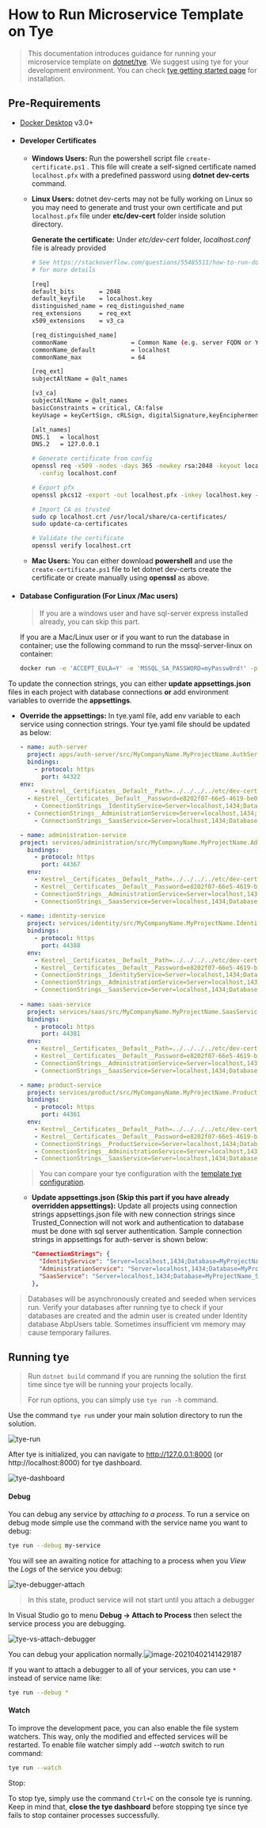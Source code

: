 # How to Run Microservice Template on Tye

> This documentation introduces guidance for running your microservice template on [dotnet/tye](https://github.com/dotnet/tye). We suggest using tye for your development environment. You can check [tye getting started page](https://github.com/dotnet/tye/blob/main/docs/getting_started.md) for installation. 

## Pre-Requirements

- [Docker Desktop](https://www.docker.com/products/docker-desktop) v3.0+

- #### **Developer Certificates** 
  - **Windows Users:** Run the powershell script file `create-certificate.ps1` . This file will create a self-signed certificate named `localhost.pfx` with a predefined password using **dotnet dev-certs** command. 
  - **Linux Users:** dotnet dev-certs may not be fully working on Linux so you may need to generate and trust your own certificate and put `localhost.pfx` file under **etc/dev-cert** folder inside solution directory.

    **Generate the certificate:** Under *etc/dev-cert* folder, *localhost.conf* file is already provided

    ```bash
    # See https://stackoverflow.com/questions/55485511/how-to-run-dotnet-dev-certs-https-trust
    # for more details
  
    [req]
    default_bits       = 2048
    default_keyfile    = localhost.key
    distinguished_name = req_distinguished_name
    req_extensions     = req_ext
    x509_extensions    = v3_ca
    
    [req_distinguished_name]
    commonName                  = Common Name (e.g. server FQDN or YOUR name)
    commonName_default          = localhost
    commonName_max              = 64
    
    [req_ext]
    subjectAltName = @alt_names
    
    [v3_ca]
    subjectAltName = @alt_names
    basicConstraints = critical, CA:false
    keyUsage = keyCertSign, cRLSign, digitalSignature,keyEncipherment
    
    [alt_names]
    DNS.1   = localhost
    DNS.2   = 127.0.0.1
    
    # Generate certificate from config
    openssl req -x509 -nodes -days 365 -newkey rsa:2048 -keyout localhost.key -out localhost.crt \
      -config localhost.conf
    
    # Export pfx
    openssl pkcs12 -export -out localhost.pfx -inkey localhost.key -in localhost.crt -password pass:e8202f07-66e5-4619-be07-72ba76fde97f
    
    # Import CA as trusted
    sudo cp localhost.crt /usr/local/share/ca-certificates/
    sudo update-ca-certificates 
    
    # Validate the certificate
    openssl verify localhost.crt
    ```
    
  - **Mac Users:** You can either download **powershell** and use the `create-certificate.ps1` file to let dotnet dev-certs create the certificate or create manually using **openssl** as above.
  
- #### **Database Configuration (For Linux /Mac users)**

  > If you are a windows user and have sql-server express installed already, you can skip this part. 

  If you are a Mac/Linux user or if you want to run the database in container; use the following command to run the mssql-server-linux on container:

  ```sh
  docker run -e 'ACCEPT_EULA=Y' -e 'MSSQL_SA_PASSWORD=myPassw0rd!' -p 1434:1433 -v sqlvolume:/var/opt/mssql -d mcr.microsoft.com/mssql/server:2019-latest
  ```
  
To update the connection strings, you can either **update appsettings.json** files in each project with database connections **or** add environment variables to override the **appsettings**. 
  
- **Override the appsettings:** In tye.yaml file, add env variable to each service using connection strings. Your tye.yaml file should be updated as below:
  
    ```yaml
    - name: auth-server
      project: apps/auth-server/src/MyCompanyName.MyProjectName.AuthServer/MyCompanyName.MyProjectName.AuthServer.csproj
      bindings:
        - protocol: https
          port: 44322
    env:
        - Kestrel__Certificates__Default__Path=../../../../etc/dev-cert/localhost.pfx
      - Kestrel__Certificates__Default__Password=e8202f07-66e5-4619-be07-72ba76fde97f
        - ConnectionStrings__IdentityService=Server=localhost,1434;Database=MyProjectName_Identity;User Id=sa;password=myPassw0rd;MultipleActiveResultSets=true
      - ConnectionStrings__AdministrationService=Server=localhost,1434;Database=MyProjectName_Administration;User Id=sa;password=myPassw0rd;MultipleActiveResultSets=true
        - ConnectionStrings__SaasService=Server=localhost,1434;Database=MyProjectName_Saas;User Id=sa;password=myPassw0rd;MultipleActiveResultSets=true
  
    - name: administration-service
    project: services/administration/src/MyCompanyName.MyProjectName.AdministrationService.HttpApi.Host/MyCompanyName.MyProjectName.AdministrationService.HttpApi.Host.csproj
      bindings:
        - protocol: https
          port: 44367
      env:
        - Kestrel__Certificates__Default__Path=../../../../etc/dev-cert/localhost.pfx
        - Kestrel__Certificates__Default__Password=e8202f07-66e5-4619-be07-72ba76fde97f
        - ConnectionStrings__AdministrationService=Server=localhost,1434;Database=MyProjectName_Administration;User Id=sa;password=myPassw0rd;MultipleActiveResultSets=true
        - ConnectionStrings__SaasService=Server=localhost,1434;Database=MyProjectName_Saas;User Id=sa;password=myPassw0rd;MultipleActiveResultSets=true
        
    - name: identity-service
      project: services/identity/src/MyCompanyName.MyProjectName.IdentityService.HttpApi.Host/MyCompanyName.MyProjectName.IdentityService.HttpApi.Host.csproj
      bindings:
        - protocol: https
          port: 44388
      env:
        - Kestrel__Certificates__Default__Path=../../../../etc/dev-cert/localhost.pfx
        - Kestrel__Certificates__Default__Password=e8202f07-66e5-4619-be07-72ba76fde97f
        - ConnectionStrings__IdentityService=Server=localhost,1434;Database=MyProjectName_Identity;User Id=sa;password=myPassw0rd;MultipleActiveResultSets=true
        - ConnectionStrings__AdministrationService=Server=localhost,1434;Database=MyProjectName_Administration;User Id=sa;password=myPassw0rd;MultipleActiveResultSets=true
        - ConnectionStrings__SaasService=Server=localhost,1434;Database=MyProjectName_Saas;User Id=sa;password=myPassw0rd;MultipleActiveResultSets=true
        
    - name: saas-service
      project: services/saas/src/MyCompanyName.MyProjectName.SaasService.HttpApi.Host/MyCompanyName.MyProjectName.SaasService.HttpApi.Host.csproj
      bindings:
        - protocol: https
          port: 44381
      env:
        - Kestrel__Certificates__Default__Path=../../../../etc/dev-cert/localhost.pfx
        - Kestrel__Certificates__Default__Password=e8202f07-66e5-4619-be07-72ba76fde97f
        - ConnectionStrings__AdministrationService=Server=localhost,1434;Database=MyProjectName_Administration;User Id=sa;password=myPassw0rd;MultipleActiveResultSets=true
        - ConnectionStrings__SaasService=Server=localhost,1434;Database=MyProjectName_Saas;User Id=sa;password=myPassw0rd;MultipleActiveResultSets=true    
    
    - name: product-service
      project: services/product/src/MyCompanyName.MyProjectName.ProductService.HttpApi.Host/MyCompanyName.MyProjectName.ProductService.HttpApi.Host.csproj
      bindings:
        - protocol: https
          port: 44361
      env:
        - Kestrel__Certificates__Default__Path=../../../../etc/dev-cert/localhost.pfx
        - Kestrel__Certificates__Default__Password=e8202f07-66e5-4619-be07-72ba76fde97f
        - ConnectionStrings__ProductService=Server=localhost,1434;Database=MyProjectName_ProductService;User Id=sa;password=myPassw0rd;MultipleActiveResultSets=true    
        - ConnectionStrings__AdministrationService=Server=localhost,1434;Database=MyProjectName_Administration;User Id=sa;password=myPassw0rd;MultipleActiveResultSets=true
        - ConnectionStrings__SaasService=Server=localhost,1434;Database=MyProjectName_Saas;User Id=sa;password=myPassw0rd;MultipleActiveResultSets=true
    ```
  
    > You can compare your tye configuration with the [template tye configuration](https://gist.github.com/gterdem/b11f08df0557196a1635292b4d778d2f).
  
  - **Update appsettings.json (Skip this part if you have already overridden appsettings):** Update all projects using connection strings appsettings.json file with new connection strings since Trusted_Connection will not work and authentication to database must be done with sql server authentication. Sample connection strings in appsettings for auth-server is shown below:
  
    ```json
    "ConnectionStrings": {
      "IdentityService": "Server=localhost,1434;Database=MyProjectName_Identity;User Id=sa;password=myPassw0rd;MultipleActiveResultSets=true",
      "AdministrationService": "Server=localhost,1434;Database=MyProjectName_Administration;User Id=sa;password=myPassw0rd;MultipleActiveResultSets=true",
      "SaasService": "Server=localhost,1434;Database=MyProjectName_Saas;User Id=sa;password=myPassw0rd;MultipleActiveResultSets=true"
    },
    ```

> Databases will be asynchronously created and seeded when services run. Verify your databases after running tye to check if your databases are created and the admin user is created under Identity database AbpUsers table. Sometimes insufficient vm memory may cause temporary failures. 

## Running tye

> Run `dotnet build` command if you are running the solution the first time  since tye will be running your projects locally.
>
> For run options, you can simply use `tye run -h` command.

Use the command `tye run` under your main solution directory to run the solution.

![tye-run](../../images/tye-run.png)

After tye is initialized, you can navigate to http://127.0.0.1:8000 (or http://localhost:8000) for tye dashboard.

<img src="../../images/tye-dashboard.png" alt="tye-dashboard"  />

#### Debug

You can debug any service by *attaching to a process*. To run a service on debug mode simple use the command with the service name you want to debug: 

```bash
tye run --debug my-service
```

You will see an awaiting notice for attaching to a process when you *View* the *Logs* of the service you debug:

![tye-debugger-attach](../../images/tye-debugger-attach.png)

> In this state, product service will not start until you attach a debugger

In Visual Studio go to menu **Debug -> Attach to Process** then select the service process you are debugging.

![tye-vs-attach-debugger](../../images/tye-vs-attach-debugger.png)

You can debug your application normally.![image-20210402141429187](../../images/tye-debugging-vs.png)

If you want to attach a debugger to all of your services, you can use `*` instead of service name like:

```bash
tye run --debug *
```

#### Watch

To improve the development pace, you can also enable the file system watchers. This way, only the modified and effected services will be restarted. To enable file watcher simply add *--watch*  switch to run command:

```bash
tye run --watch
```

Stop:

To stop tye, simply use the command `Ctrl+C` on the console tye is running. Keep in mind that, **close the tye dashboard** before stopping tye since tye fails to stop container processes successfully.